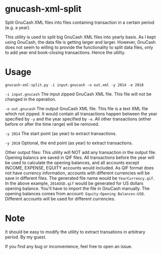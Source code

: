 gnucash-xml-split
=================

Split GnuCash XML files into files containing transaction in a certain period (e.g. a year).

This utility is used to split big GnuCash XML files into yearly basis. As I kept using GnuCash, the data file is getting larger and larger. However, GnuCash does not seem to willing to provide the functionality to split data files, only to add year end book-closing transactions. Hence the utility.

Usage
========
`gnucash-xml-split.py -i input.gnucash -o out.xml -y 2014 -e 2018`

`-i input.gnucash`
The input zipped GnuCash XML file. This file will not be changed in the operation.

`-o out.gnucash`
The output GnuCash XML file. This file is a text XML file which not zipped. It would contain all transactions happen between the year specified by `-y` and the year specified by `-e`. All other transactions (either before or after the time range) will be removed.

`-y 2014`
The start point (as year) to extract transactions.

`-y 2018`
Optional, the end point (as year) to extract transactions.

Other output files:
This utility will NOT add any transaction in the output file. Opening balancs are saved in QIF files. All transactions before the year will be used to calculate the opening balances, and all accounts except INCOME, EXPENSE, EQUITY accounts would included. As QIF format does not have currency information, accounts with different currencies will be save in different files. The generated file name would be `YearCurrency.qif`. In the above example, `2014USD.qif` would be generated for US dollars opening balance. You'll have to import the file in GnuCash manually. The opening balances comes from account: `Equity:Opening Balances:USD`. Different accounts will be used for different currencies.

Note
==========
It should be easy to modify the utility to extract transations in arbitrary period. By my guest.

If you find any bug or inconvenience, feel free to open an issue. 
